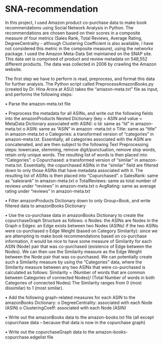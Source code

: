 # SNA-recommendation

In this project, I used Amazon product co-purchase data to make book recommendations using Social Network Analysis in Python. The recommendations are chosen based on their scores in a composite measure of four metrics (Sales Rank, Total Reviews, Average Rating, DegreeCentrality - although Clustering Coefficient is also available, I have not considered this metric in the composite measure), using the networkx package.
I used the Amazon Meta-Data Set maintained on the SNAP site. This data set is comprised of product and review metadata on 548,552 different products. The data was collected in 2006 by crawling the Amazon website. 

The first step we have to perform is read, preprocess, and format this data for further analysis. The Python script called PreprocessAmazonBooks.py (created by Dr. Hina Arora at ASU) takes the “amazon-meta.txt” file as input, and performs the following steps:

•	Parse the amazon-meta.txt file

•	Preprocess the metadata for all ASINs, and write out the following fields into the amazonProducts Nested Dictionary (key = ASIN and value = MetaData Dictionary associated with ASIN):
o	Id: same as “Id” in amazon-meta.txt
o	ASIN: same as “ASIN” in amazon -meta.txt
o	Title: same as “title” in amazon-meta.txt
o	Categories: a transformed version of “categories” in amazon-meta.txt. Essentially, all categories associated with the ASIN are concatenated, and are then subject to the following Text Preprocessing steps: lowercase, stemming, remove digit/punctuation, remove stop words, retain only unique words. The resulting list of words is then placed into “Categories”.
o	Copurchased: a transformed version of “similar” in amazon-meta.txt. Essentially, the copurchased ASINs in the “similar” field are filtered down to only those ASINs that have metadata associated with it. The resulting list of ASINs is then placed into “Copurchased”.
o	SalesRank: same as “salesrank” in amazon-meta.txt
o	TotalReviews: same as total number of reviews under “reviews” in amazon-meta.txt
o	AvgRating: same as average rating under “reviews” in amazon-meta.txt

•	Filter amazonProducts Dictionary down to only Group=Book, and write filtered data to amazonBooks Dictionary

•	Use the co-purchase data in amazonBooks Dictionary to create the copurchaseGraph Structure as follows:
o	Nodes: the ASINs are Nodes in the Graph
o	Edges: an Edge exists between two Nodes (ASINs) if the two ASINs were co-purchased
o	Edge Weight (based on Category Similarity): since we are attempting to make book recommendations based on co-purchase information, it would be nice to have some measure of Similarity for each ASIN (Node) pair that was co-purchased (existence of Edge between the Nodes). We can then use the Similarity measure as the Edge Weight between the Node pair that was co-purchased. We can potentially create such a Similarity measure by using the “Categories” data, where the Similarity measure between any two ASINs that were co-purchased is calculated as follows:
Similarity = (Number of words that are common between Categories of connected Nodes)/
		(Total Number of words in both Categories of connected Nodes)
The Similarity ranges from 0 (most dissimilar) to 1 (most similar).

•	Add the following graph-related measures for each ASIN to the amazonBooks Dictionary:
o	DegreeCentrality: associated with each Node (ASIN)
o	ClusteringCoeff: associated with each Node (ASIN)

•	Write out the amazonBooks data to the amazon-books.txt file (all except copurchase data – because that data is now in the copurchase graph)

•	Write out the copurchaseGraph data to the amazon-books-copurchase.edgelist file
